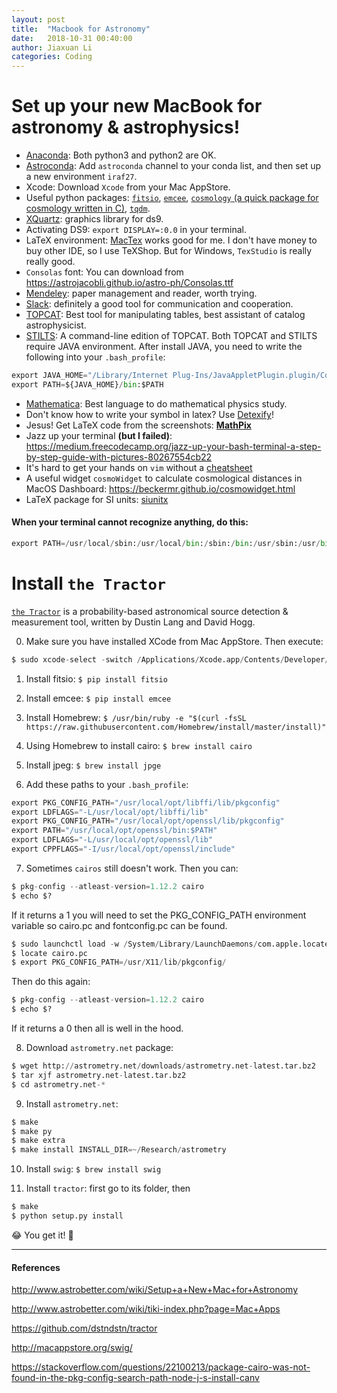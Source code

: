 ```yaml
---
layout: post
title:  "Macbook for Astronomy"
date:   2018-10-31 00:40:00
author: Jiaxuan Li
categories: Coding
---
```


# Set up your new MacBook for astronomy & astrophysics!
- [Anaconda](https://www.anaconda.com/download/#macos): Both python3 and python2 are OK.
- [Astroconda](https://astroconda.readthedocs.io/en/latest/): Add `astroconda` channel to your conda list, and then set up a new environment `iraf27`.
- Xcode: Download `Xcode` from your Mac AppStore.
- Useful python packages: [`fitsio`](https://github.com/esheldon/fitsio), [`emcee`](http://dfm.io/emcee/current/), [`cosmology` (a quick package for cosmology written in C)](http://dfm.io/emcee/current/), [`tqdm`](https://github.com/tqdm/tqdm).
- [XQuartz](https://www.xquartz.org): graphics library for ds9.
- Activating DS9: `export DISPLAY=:0.0` in your terminal.
- LaTeX environment: [MacTex](http://www.tug.org/mactex/) works good for me. I don't have money to buy other IDE, so I use TeXShop. But for Windows, `TexStudio` is really really good.
- `Consolas` font: You can download from https://astrojacobli.github.io/astro-ph/Consolas.ttf
- [Mendeley](https://www.mendeley.com): paper management and reader, worth trying.
- [Slack](https://slack.com/downloads/osx): definitely a good tool for communication and cooperation.
- [TOPCAT](http://www.star.bris.ac.uk/~mbt/topcat/): Best tool for manipulating tables, best assistant of catalog astrophysicist.
- [STILTS](http://www.star.bris.ac.uk/~mbt/stilts/): A command-line edition of TOPCAT. Both TOPCAT and STILTS require JAVA environment. After install JAVA, you need to write the following into your `.bash_profile`:
```python
export JAVA_HOME="/Library/Internet Plug-Ins/JavaAppletPlugin.plugin/Contents/Home"
export PATH=${JAVA_HOME}/bin:$PATH
```

- [Mathematica](http://www.wolfram.com/mathematica/): Best language to do mathematical physics study.
- Don't know how to write your symbol in latex? Use [Detexify](http://detexify.kirelabs.org/classify.html)!
- Jesus! Get LaTeX code from the screenshots: [**MathPix**](https://mathpix.com)
- Jazz up your terminal **(but I failed)**: https://medium.freecodecamp.org/jazz-up-your-bash-terminal-a-step-by-step-guide-with-pictures-80267554cb22
- It's hard to get your hands on `vim` without a [cheatsheet](http://www.viemu.com/a_vi_vim_graphical_cheat_sheet_tutorial.html)
- A useful widget `cosmoWidget` to calculate cosmological distances in MacOS Dashboard: https://beckermr.github.io/cosmowidget.html
- LaTeX package for SI units: [siunitx](https://ctan.org/pkg/siunitx)

#### **When your terminal cannot recognize anything, do this:**
```python
export PATH=/usr/local/sbin:/usr/local/bin:/sbin:/bin:/usr/sbin:/usr/bin:/root/bin
```
# Install `the Tractor`
[`the Tractor`](https://github.com/dstndstn/tractor) is a probability-based astronomical source detection & measurement tool, written by Dustin Lang and David Hogg.

0. Make sure you have installed XCode from Mac AppStore. Then execute: 
```python
$ sudo xcode-select -switch /Applications/Xcode.app/Contents/Developer/$.
```

1. Install fitsio: `$ pip install fitsio`

2. Install emcee: `$ pip install emcee`

3. Install Homebrew: `$ /usr/bin/ruby -e "$(curl -fsSL https://raw.githubusercontent.com/Homebrew/install/master/install)"`

4. Using Homebrew to install cairo: `$ brew install cairo`

5. Install jpeg: `$ brew install jpge`

6. Add these paths to your `.bash_profile`:
```python
export PKG_CONFIG_PATH="/usr/local/opt/libffi/lib/pkgconfig"
export LDFLAGS="-L/usr/local/opt/libffi/lib"
export PKG_CONFIG_PATH="/usr/local/opt/openssl/lib/pkgconfig"
export PATH="/usr/local/opt/openssl/bin:$PATH" 
export LDFLAGS="-L/usr/local/opt/openssl/lib"
export CPPFLAGS="-I/usr/local/opt/openssl/include"
```
7. Sometimes `cairos` still doesn't work. Then you can:

```python
$ pkg-config --atleast-version=1.12.2 cairo
$ echo $?
```
If it returns a 1 you will need to set the PKG_CONFIG_PATH environment variable so cairo.pc and fontconfig.pc can be found.
```python
$ sudo launchctl load -w /System/Library/LaunchDaemons/com.apple.locate.plist 
$ locate cairo.pc
$ export PKG_CONFIG_PATH=/usr/X11/lib/pkgconfig/
```
Then do this again:
```python
$ pkg-config --atleast-version=1.12.2 cairo
$ echo $?
```
If it returns a 0 then all is well in the hood.

8. Download `astrometry.net` package:
```python
$ wget http://astrometry.net/downloads/astrometry.net-latest.tar.bz2
$ tar xjf astrometry.net-latest.tar.bz2
$ cd astrometry.net-*
```
9. Install `astrometry.net`:
```python
$ make
$ make py
$ make extra
$ make install INSTALL_DIR=~/Research/astrometry
```
10. Install `swig`: `$ brew install swig`

11. Install `tractor`: first go to its folder, then
```python
$ make
$ python setup.py install
```

😂 You get it! 👏 

***

#### References
http://www.astrobetter.com/wiki/Setup+a+New+Mac+for+Astronomy

http://www.astrobetter.com/wiki/tiki-index.php?page=Mac+Apps

https://github.com/dstndstn/tractor

http://macappstore.org/swig/

https://stackoverflow.com/questions/22100213/package-cairo-was-not-found-in-the-pkg-config-search-path-node-j-s-install-canv